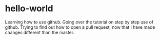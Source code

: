 # hello-world
Learning how to use github.
Going over the tutorial on step by step use of github.
Trying to find out how to open a pull request, now that I have made
  changes different than the master.
